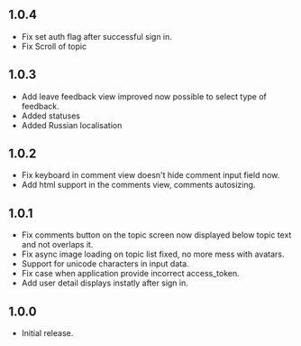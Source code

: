 ## 1.0.4 ##

* Fix set auth flag after successful sign in.
* Fix Scroll of topic


## 1.0.3 ##

* Add leave feedback view improved now possible to select type of feedback.
* Added statuses
* Added Russian localisation

## 1.0.2 ##

* Fix keyboard in comment view doesn't hide comment input field now.
* Add html support in the comments view, comments autosizing.

## 1.0.1 ##

* Fix comments button on the topic screen now displayed below topic text and not overlaps it.
* Fix async image loading on topic list fixed, no more mess with avatars.
* Support for unicode characters in input data.
* Fix case when application provide incorrect access_token.
* Add user detail displays instatly after sign in.

## 1.0.0 ##

* Initial release.